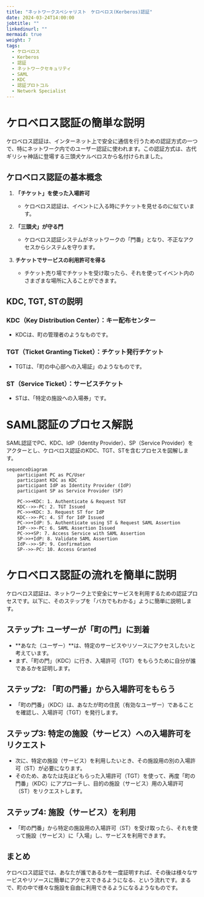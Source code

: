 ```yaml
---
title: "ネットワークスペシャリスト　ケロベロス(Kerberos)認証"
date: 2024-03-24T14:00:00
jobtitle: ""
linkedinurl: ""
mermaid: true
weight: 7
tags:
  - ケロベロス
  - Kerberos
  - 認証
  - ネットワークセキュリティ
  - SAML
  - KDC
  - 認証プロトコル
  - Network Specialist
---
```


# ケロベロス認証の簡単な説明

ケロベロス認証は、インターネット上で安全に通信を行うための認証方式の一つで、特にネットワーク内でのユーザー認証に使われます。この認証方式は、古代ギリシャ神話に登場する三頭犬ケルベロスから名付けられました。

## ケロベロス認証の基本概念

1. **「チケット」を使った入場許可**  
   - ケロベロス認証は、イベントに入る時にチケットを見せるのに似ています。

2. **「三頭犬」が守る門**  
   - ケロベロス認証システムがネットワークの「門番」となり、不正なアクセスからシステムを守ります。

3. **チケットでサービスの利用許可を得る**  
   - チケット売り場でチケットを受け取ったら、それを使ってイベント内のさまざまな場所に入ることができます。

## KDC, TGT, STの説明

### KDC（Key Distribution Center）：キー配布センター

- KDCは、町の管理者のようなものです。

### TGT（Ticket Granting Ticket）：チケット発行チケット

- TGTは、「町の中心部への入場証」のようなものです。

### ST（Service Ticket）：サービスチケット

- STは、「特定の施設への入場券」です。

# SAML認証のプロセス解説

SAML認証でPC、KDC、IdP（Identity Provider）、SP（Service Provider）をアクターとし、ケロベロス認証のKDC、TGT、STを含むプロセスを図解します。

```mermaid
sequenceDiagram
    participant PC as PC/User
    participant KDC as KDC
    participant IdP as Identity Provider (IdP)
    participant SP as Service Provider (SP)

    PC->>+KDC: 1. Authenticate & Request TGT
    KDC-->>-PC: 2. TGT Issued
    PC->>+KDC: 3. Request ST for IdP
    KDC-->>-PC: 4. ST for IdP Issued
    PC->>+IdP: 5. Authenticate using ST & Request SAML Assertion
    IdP-->>-PC: 6. SAML Assertion Issued
    PC->>+SP: 7. Access Service with SAML Assertion
    SP->>+IdP: 8. Validate SAML Assertion
    IdP-->>-SP: 9. Confirmation
    SP-->>-PC: 10. Access Granted
```

# ケロベロス認証の流れを簡単に説明

ケロベロス認証は、ネットワーク上で安全にサービスを利用するための認証プロセスです。以下に、そのステップを「バカでもわかる」ように簡単に説明します。

## ステップ1: ユーザーが「町の門」に到着

- **あなた（ユーザー）**は、特定のサービスやリソースにアクセスしたいと考えています。
- まず、「町の門」（KDC）に行き、入場許可（TGT）をもらうために自分が誰であるかを証明します。

## ステップ2: 「町の門番」から入場許可をもらう

- 「町の門番」（KDC）は、あなたが町の住民（有効なユーザー）であることを確認し、入場許可（TGT）を発行します。

## ステップ3: 特定の施設（サービス）への入場許可をリクエスト

- 次に、特定の施設（サービス）を利用したいとき、その施設用の別の入場許可（ST）が必要になります。
- そのため、あなたは先ほどもらった入場許可（TGT）を使って、再度「町の門番」（KDC）にアプローチし、目的の施設（サービス）用の入場許可（ST）をリクエストします。

## ステップ4: 施設（サービス）を利用

- 「町の門番」から特定の施設用の入場許可（ST）を受け取ったら、それを使って施設（サービス）に「入場」し、サービスを利用できます。

## まとめ

ケロベロス認証では、あなたが誰であるかを一度証明すれば、その後は様々なサービスやリソースに簡単にアクセスできるようになる、という流れです。まるで、町の中で様々な施設を自由に利用できるようになるようなものです。
